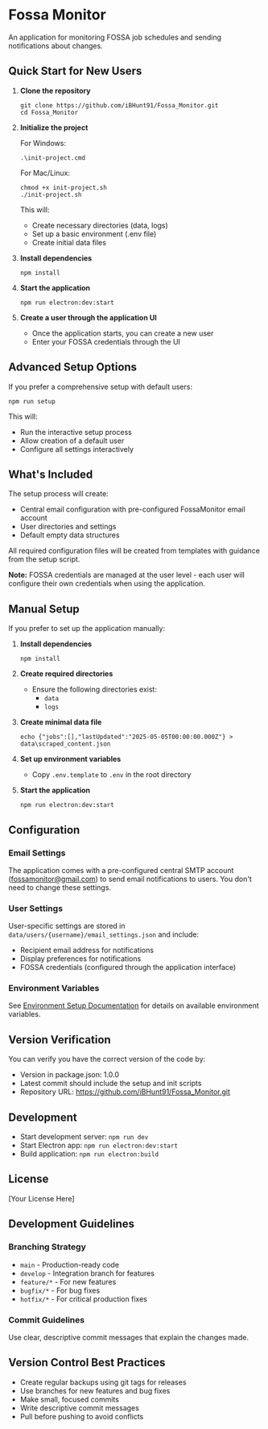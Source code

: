 # Fossa Monitor

An application for monitoring FOSSA job schedules and sending notifications about changes.

## Quick Start for New Users

1. **Clone the repository**
   ```
   git clone https://github.com/iBHunt91/Fossa_Monitor.git
   cd Fossa_Monitor
   ```

2. **Initialize the project**
   
   For Windows:
   ```
   .\init-project.cmd
   ```
   
   For Mac/Linux:
   ```
   chmod +x init-project.sh
   ./init-project.sh
   ```
   
   This will:
   - Create necessary directories (data, logs)
   - Set up a basic environment (.env file)
   - Create initial data files

3. **Install dependencies**
   ```
   npm install
   ```

4. **Start the application**
   ```
   npm run electron:dev:start
   ```

5. **Create a user through the application UI**
   - Once the application starts, you can create a new user
   - Enter your FOSSA credentials through the UI

## Advanced Setup Options

If you prefer a comprehensive setup with default users:

```
npm run setup
```

This will:
- Run the interactive setup process
- Allow creation of a default user
- Configure all settings interactively

## What's Included

The setup process will create:

- Central email configuration with pre-configured FossaMonitor email account
- User directories and settings
- Default empty data structures

All required configuration files will be created from templates with guidance from the setup script.

**Note:** FOSSA credentials are managed at the user level - each user will configure their own credentials when using the application.

## Manual Setup

If you prefer to set up the application manually:

1. **Install dependencies**
   ```
   npm install
   ```

2. **Create required directories**
   - Ensure the following directories exist:
     - `data`
     - `logs`

3. **Create minimal data file**
   ```
   echo {"jobs":[],"lastUpdated":"2025-05-05T00:00:00.000Z"} > data\scraped_content.json
   ```

4. **Set up environment variables**
   - Copy `.env.template` to `.env` in the root directory

5. **Start the application**
   ```
   npm run electron:dev:start
   ```

## Configuration

### Email Settings

The application comes with a pre-configured central SMTP account (fossamonitor@gmail.com) to send email notifications to users. You don't need to change these settings.

### User Settings

User-specific settings are stored in `data/users/{username}/email_settings.json` and include:
- Recipient email address for notifications
- Display preferences for notifications
- FOSSA credentials (configured through the application interface)

### Environment Variables

See [Environment Setup Documentation](docs/env-setup.md) for details on available environment variables.

## Version Verification

You can verify you have the correct version of the code by:
- Version in package.json: 1.0.0
- Latest commit should include the setup and init scripts
- Repository URL: https://github.com/iBHunt91/Fossa_Monitor.git

## Development

- Start development server: `npm run dev`
- Start Electron app: `npm run electron:dev:start`
- Build application: `npm run electron:build`

## License

[Your License Here]

## Development Guidelines

### Branching Strategy
- `main` - Production-ready code
- `develop` - Integration branch for features
- `feature/*` - For new features
- `bugfix/*` - For bug fixes
- `hotfix/*` - For critical production fixes

### Commit Guidelines
Use clear, descriptive commit messages that explain the changes made.

## Version Control Best Practices
- Create regular backups using git tags for releases
- Use branches for new features and bug fixes
- Make small, focused commits
- Write descriptive commit messages
- Pull before pushing to avoid conflicts 